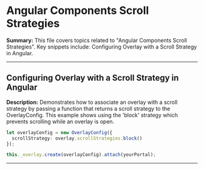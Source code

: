 # Angular Components Scroll Strategies

**Summary:** This file covers topics related to "Angular Components Scroll Strategies". Key snippets include: Configuring Overlay with a Scroll Strategy in Angular.

---

## Configuring Overlay with a Scroll Strategy in Angular

**Description:** Demonstrates how to associate an overlay with a scroll strategy by passing a function that returns a scroll strategy to the OverlayConfig. This example shows using the 'block' strategy which prevents scrolling while an overlay is open.

```typescript
let overlayConfig = new OverlayConfig({
  scrollStrategy: overlay.scrollStrategies.block()
});

this._overlay.create(overlayConfig).attach(yourPortal);
```

---